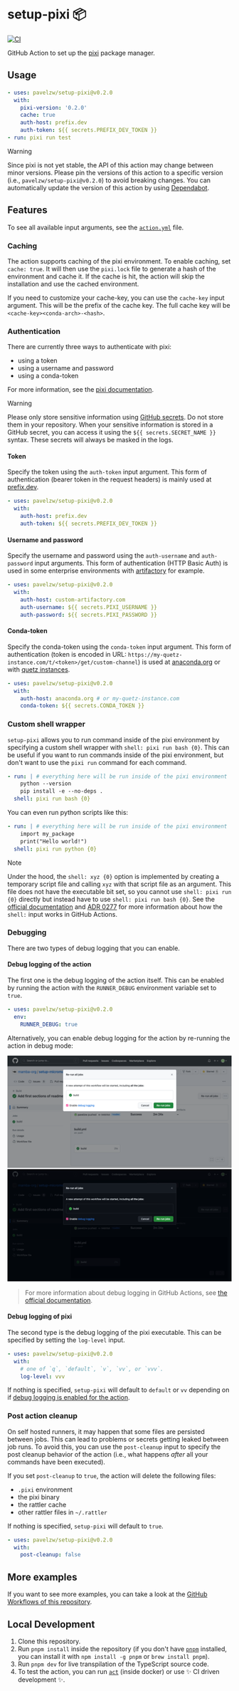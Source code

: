 # setup-pixi 📦

[![CI](https://github.com/pavelzw/setup-pixi/actions/workflows/test.yml/badge.svg)](https://github.com/pavelzw/setup-pixi/actions/workflows/test.yml)

GitHub Action to set up the [pixi](https://github.com/prefix-dev/pixi) package manager.

## Usage

```yml
- uses: pavelzw/setup-pixi@v0.2.0
  with:
    pixi-version: '0.2.0'
    cache: true
    auth-host: prefix.dev
    auth-token: ${{ secrets.PREFIX_DEV_TOKEN }}
- run: pixi run test
```

> [!WARNING]
> Since pixi is not yet stable, the API of this action may change between minor versions.
> Please pin the versions of this action to a specific version (i.e., `pavelzw/setup-pixi@v0.2.0`) to avoid breaking changes.
> You can automatically update the version of this action by using [Dependabot](https://docs.github.com/en/code-security/dependabot/working-with-dependabot/keeping-your-actions-up-to-date-with-dependabot).

## Features

To see all available input arguments, see the [`action.yml`](action.yml) file.

### Caching

The action supports caching of the pixi environment. To enable caching, set `cache: true`.
It will then use the `pixi.lock` file to generate a hash of the environment and cache it.
If the cache is hit, the action will skip the installation and use the cached environment.

If you need to customize your cache-key, you can use the `cache-key` input argument.
This will be the prefix of the cache key. The full cache key will be `<cache-key><conda-arch>-<hash>`.

### Authentication

There are currently three ways to authenticate with pixi:

- using a token
- using a username and password
- using a conda-token

For more information, see the [pixi documentation](https://prefix.dev/docs/pixi/authentication).

> [!WARNING]
> Please only store sensitive information using [GitHub secrets](https://docs.github.com/en/actions/security-guides/using-secrets-in-github-actions). Do not store them in your repository.
> When your sensitive information is stored in a GitHub secret, you can access it using the `${{ secrets.SECRET_NAME }}` syntax.
> These secrets will always be masked in the logs.

#### Token

Specify the token using the `auth-token` input argument.
This form of authentication (bearer token in the request headers) is mainly used at [prefix.dev](https://prefix.dev).

```yml
- uses: pavelzw/setup-pixi@v0.2.0
  with:
    auth-host: prefix.dev
    auth-token: ${{ secrets.PREFIX_DEV_TOKEN }}
```

#### Username and password

Specify the username and password using the `auth-username` and `auth-password` input arguments.
This form of authentication (HTTP Basic Auth) is used in some enterprise environments with [artifactory](https://jfrog.com/artifactory) for example.

```yml
- uses: pavelzw/setup-pixi@v0.2.0
  with:
    auth-host: custom-artifactory.com
    auth-username: ${{ secrets.PIXI_USERNAME }}
    auth-password: ${{ secrets.PIXI_PASSWORD }}
```

#### Conda-token

Specify the conda-token using the `conda-token` input argument.
This form of authentication (token is encoded in URL: `https://my-quetz-instance.com/t/<token>/get/custom-channel`) is used at [anaconda.org](https://anaconda.org) or with [quetz instances](https://github.com/mamba-org/quetz).

```yml
- uses: pavelzw/setup-pixi@v0.2.0
  with:
    auth-host: anaconda.org # or my-quetz-instance.com
    conda-token: ${{ secrets.CONDA_TOKEN }}
```

### Custom shell wrapper

`setup-pixi` allows you to run command inside of the pixi environment by specifying a custom shell wrapper with `shell: pixi run bash {0}`.
This can be useful if you want to run commands inside of the pixi environment, but don't want to use the `pixi run` command for each command.

```yml
- run: | # everything here will be run inside of the pixi environment
    python --version
    pip install -e --no-deps .
  shell: pixi run bash {0}
```

You can even run python scripts like this:

```yml
- run: | # everything here will be run inside of the pixi environment
    import my_package
    print("Hello world!")
  shell: pixi run python {0}
```

> [!NOTE]
> Under the hood, the `shell: xyz {0}` option is implemented by creating a temporary script file and calling `xyz` with that script file as an argument.
> This file does not have the executable bit set, so you cannot use `shell: pixi run {0}` directly but instead have to use `shell: pixi run bash {0}`.
> See the [official documentation](https://docs.github.com/en/actions/using-workflows/workflow-syntax-for-github-actions#custom-shell) and [ADR 0277](https://github.com/actions/runner/blob/main/docs/adrs/0277-run-action-shell-options.md) for more information about how the `shell:` input works in GitHub Actions.

### Debugging

There are two types of debug logging that you can enable.

#### Debug logging of the action

The first one is the debug logging of the action itself.
This can be enabled by running the action with the `RUNNER_DEBUG` environment variable set to `true`.

```yml
- uses: pavelzw/setup-pixi@v0.2.0
  env:
    RUNNER_DEBUG: true
```

Alternatively, you can enable debug logging for the action by re-running the action in debug mode:

![Re-run in debug mode](.github/assets/enable-debug-logging-light.png#gh-light-mode-only)
![Re-run in debug mode](.github/assets/enable-debug-logging-dark.png#gh-dark-mode-only)

> For more information about debug logging in GitHub Actions, see [the official documentation](https://docs.github.com/en/actions/monitoring-and-troubleshooting-workflows/enabling-debug-logging).

#### Debug logging of pixi

The second type is the debug logging of the pixi executable.
This can be specified by setting the `log-level` input.

```yml
- uses: pavelzw/setup-pixi@v0.2.0
  with:
    # one of `q`, `default`, `v`, `vv`, or `vvv`.
    log-level: vvv
```

If nothing is specified, `setup-pixi` will default to `default` or `vv` depending on if [debug logging is enabled for the action](#debug-logging-of-the-action).

### Post action cleanup

On self hosted runners, it may happen that some files are persisted between jobs.
This can lead to problems or secrets getting leaked between job runs.
To avoid this, you can use the `post-cleanup` input to specify the post cleanup behavior of the action (i.e., what happens _after_ all your commands have been executed).

If you set `post-cleanup` to `true`, the action will delete the following files:

- `.pixi` environment
- the pixi binary
- the rattler cache
- other rattler files in `~/.rattler`

If nothing is specified, `setup-pixi` will default to `true`.

```yml
- uses: pavelzw/setup-pixi@v0.2.0
  with:
    post-cleanup: false
```

## More examples

If you want to see more examples, you can take a look at the [GitHub Workflows of this repository](.github/workflows/test.yml).

## Local Development

1. Clone this repository.
1. Run `pnpm install` inside the repository (if you don't have [`pnpm`](https://github.com/pnpm/pnpm) installed, you can install it with `npm install -g pnpm` or `brew install pnpm`).
1. Run `pnpm dev` for live transpilation of the TypeScript source code.
1. To test the action, you can run [`act`](https://github.com/nektos/act) (inside docker) or use :sparkles: CI driven development :sparkles:.
